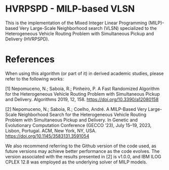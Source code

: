 # HVRPSPD - MILP-based VLSN

This is the implementation of the Mixed Integer Linear Programming (MILP)-based Very Large-Scale Neighborhood search (VLSN) specialized to the
Heterogeneous Vehicle Routing Problem with Simultaneous Pickup and Delivery (HVRPSPD).

# References

When using this algorithm (or part of it) in derived academic studies, please refer to the following works:

[1] Nepomuceno, N.; Saboia, R.; Pinheiro, P. A Fast Randomized Algorithm for the Heterogeneous Vehicle Routing Problem with Simultaneous Pickup
and Delivery. Algorithms 2019, 12, 158. https://doi.org/10.3390/a12080158

[2] Nepomuceno, N.; Saboia, R.; Coelho, André. A MILP-Based Very Large-Scale Neighborhood Search for the Heterogeneous Vehicle Routing Problem with
Simultaneous Pickup and Delivery. In Genetic and Evolutionary Computation Conference (GECCO ’23), July 15–19, 2023, Lisbon, Portugal. ACM, New York,
NY, USA. https://doi.org/10.1145/3583131.3591054

We also recommend referring to the Github version of the code used, as future versions may achieve better performance as the code evolves. The
version associated with the results presented in [2] is v1.0.0, and IBM ILOG CPLEX 12.8 was employed as the underlying solver of MILP models.
